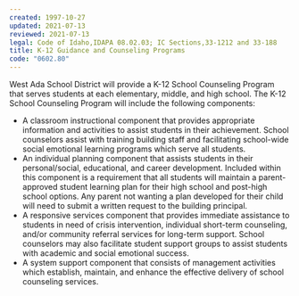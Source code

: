 ```yaml
---
created: 1997-10-27
updated: 2021-07-13
reviewed: 2021-07-13
legal: Code of Idaho,IDAPA 08.02.03; IC Sections,33-1212 and 33-188
title: K-12 Guidance and Counseling Programs
code: "0602.80"
---
```


West Ada School District will provide a K-12 School Counseling Program that serves students at each elementary, middle, and high school. The K-12 School Counseling Program will include the following components:

- A classroom instructional component that provides appropriate information and activities to assist students in their achievement. School counselors assist with training building staff and facilitating school-wide social emotional learning programs which serve all students.
- An individual planning component that assists students in their personal/social, educational, and career development. Included within this component is a requirement that all students will maintain a parent- approved student learning plan for their high school and post-high school options. Any parent not wanting a plan developed for their child will need to submit a written request to the building principal.
- A responsive services component that provides immediate assistance to students in need of crisis intervention, individual short-term counseling, and/or community referral services for long-term support. School counselors may also facilitate student support groups to assist students with academic and social emotional success.
- A system support component that consists of management activities which establish, maintain, and enhance the effective delivery of school counseling services.
